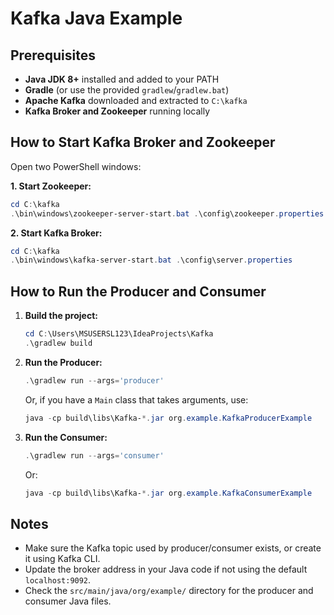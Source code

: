# Kafka Java Example

## Prerequisites

- **Java JDK 8+** installed and added to your PATH
- **Gradle** (or use the provided `gradlew`/`gradlew.bat`)
- **Apache Kafka** downloaded and extracted to `C:\kafka`
- **Kafka Broker and Zookeeper** running locally

## How to Start Kafka Broker and Zookeeper

Open two PowerShell windows:

**1. Start Zookeeper:**
```powershell
cd C:\kafka
.\bin\windows\zookeeper-server-start.bat .\config\zookeeper.properties
```

**2. Start Kafka Broker:**
```powershell
cd C:\kafka
.\bin\windows\kafka-server-start.bat .\config\server.properties
```

## How to Run the Producer and Consumer

1. **Build the project:**
   ```powershell
   cd C:\Users\MSUSERSL123\IdeaProjects\Kafka
   .\gradlew build
   ```

2. **Run the Producer:**
   ```powershell
   .\gradlew run --args='producer'
   ```
   Or, if you have a `Main` class that takes arguments, use:
   ```powershell
   java -cp build\libs\Kafka-*.jar org.example.KafkaProducerExample
   ```

3. **Run the Consumer:**
   ```powershell
   .\gradlew run --args='consumer'
   ```
   Or:
   ```powershell
   java -cp build\libs\Kafka-*.jar org.example.KafkaConsumerExample
   ```

## Notes
- Make sure the Kafka topic used by producer/consumer exists, or create it using Kafka CLI.
- Update the broker address in your Java code if not using the default `localhost:9092`.
- Check the `src/main/java/org/example/` directory for the producer and consumer Java files.

